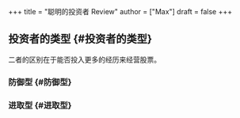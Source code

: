 +++
title = "聪明的投资者 Review"
author = ["Max"]
draft = false
+++

## 投资者的类型 {#投资者的类型}

二者的区别在于能否投入更多的经历来经营股票。


### 防御型 {#防御型}


### 进取型 {#进取型}

